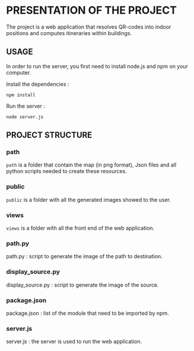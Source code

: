 # PRESENTATION OF THE PROJECT

The project is a web application that resolves QR-codes into indoor positions and computes itineraries within buildings.

## USAGE

In order to run the server, you first need to install node.js and npm on your computer.

Install the dependencies :

```
npm install
```

Run the server :

```
node server.js
```

## PROJECT STRUCTURE

### path

`path` is a folder that contain the map (in png format), Json files and all python scripts needed to create these resources.

### public

`public` is a folder with all the generated images showed to the user.

### views

`views` is a folder with all the front end of the web application.

### path.py

path.py : script to generate the image of the path to destination.

### display_source.py

display_source.py : script to generate the image of the source.

### package.json

package.json : list of the module that need to be imported by npm.

### server.js

server.js : the server is used to run the web application.
